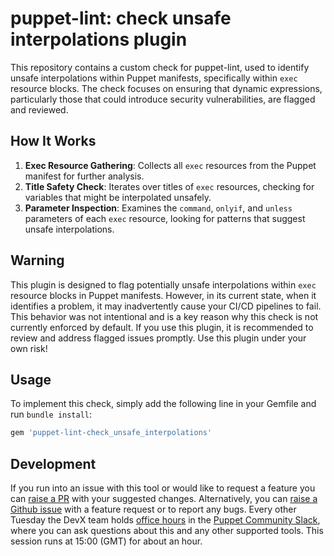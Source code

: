 # puppet-lint: check unsafe interpolations plugin

This repository contains a custom check for puppet-lint, used to identify unsafe interpolations within Puppet manifests, specifically within `exec` resource blocks. The check focuses on ensuring that dynamic expressions, particularly those that could introduce security vulnerabilities, are flagged and reviewed.

## How It Works

1. **Exec Resource Gathering**: Collects all `exec` resources from the Puppet manifest for further analysis.
2. **Title Safety Check**: Iterates over titles of `exec` resources, checking for variables that might be interpolated unsafely.
3. **Parameter Inspection**: Examines the `command`, `onlyif`, and `unless` parameters of each `exec` resource, looking for patterns that suggest unsafe interpolations.

## Warning

This plugin is designed to flag potentially unsafe interpolations within `exec` resource blocks in Puppet manifests. However, in its current state, when it identifies a problem, it may inadvertently cause your CI/CD pipelines to fail. This behavior was not intentional and is a key reason why this check is not currently enforced by default. If you use this plugin, it is recommended to review and address flagged issues promptly. Use this plugin under your own risk!

## Usage

To implement this check, simply add the following line in your Gemfile and run `bundle install`:

```ruby
gem 'puppet-lint-check_unsafe_interpolations'
```

## Development

If you run into an issue with this tool or would like to request a feature you can [raise a PR](https://github.com/puppetlabs/puppet-lint-check_unsafe_interpolations/pulls) with your suggested changes. Alternatively, you can [raise a Github issue](https://github.com/puppetlabs/puppet-lint-check_unsafe_interpolations/issues) with a feature request or to report any bugs.
Every other Tuesday the DevX team holds [office hours](https://puppet.com/community/office-hours) in the [Puppet Community Slack](http://slack.puppet.com/), where you can ask questions about this and any other supported tools.
This session runs at 15:00 (GMT) for about an hour.
